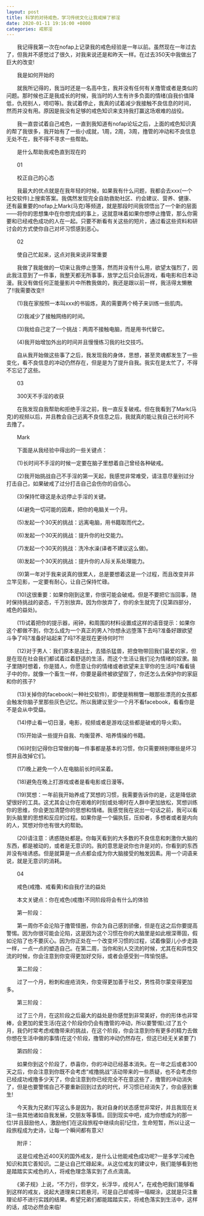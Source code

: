 ```yaml
---
layout: post
title: 科学的对待戒色，学习传统文化让我戒掉了邪淫
date: 2020-01-11 19:16:00 +0800
categories: 戒邪淫
---
```


　　我记得我第一次在nofap上记录我的戒色经验是一年以前。虽然现在一年过去了，但我并不感觉过了很久，对我来说还是和昨天一样。在过去350天中我做出了巨大的改变!
　　我是如何开始的
　　就我所记得的，我当时还是一名高中生，我并没有任何有关撸管或者是类似的问题。那时候也正是我成长的时候，我当时的人生有许多负面的情绪(自我价值降低，仇视别人，唠叨等)。我试着停止，我真的试着减少我接触不良信息的时间，然而并没有用。原因是我没有足够的戒色知识来支持我打赢这场艰难的战役。
　　我一直尝试着自己戒色，一直到我知道有nofap论坛之后，上面的戒色知识真的帮了我很多，我开始有了一些小成就，1周，2周，3周，撸管的冲动和不良信息无处不在，我不得不寻求一些帮助。
　　是什么帮助我戒色直到现在的
　　01
　　校正自己的心态
　　我最大的优点就是在我年轻的时候，如果我有什么问题，我都会去xxx(一个社交软件)上搜索答案。我偶然发现完全自助救助社区、约会建议、营养、健康、还有最重要的nofap上Mark(马克)等频道，就是那段时间我领悟出了一个新的层面——将你的思想集中在你想完成的事上，这就意味着如果你想停止撸管，那么你需要和已经戒色成功的人在一起。只要不断看有关这些的短片，通过看这些资料和研讨会的方式使你自己对坏习惯感到恶心。
　　02
　　使自己忙起来，这点对我来说非常重要
　　我做了我能做的一切来让我停止堕落，然而并没有什么用，欲望太强烈了，因此我注意到了一件事，我整天都无所事事，放学之后只会玩游戏，看电影和日本动漫。我没有做任何正能量影片中所教我做的，我还是跟以前一样，我活得太懒散了!!我需要改变!!
　　(1)我在家按照一本叫xxx的书锻炼，真的需要两个椅子来训练一些肌肉。
　　(2)我减少了接触网络的时间。
　　(3)我给自己定了一个挑战：两周不接触电脑，而是用书代替它。
　　(4)我开始增加外出的时间并且慢慢练习我的社交技巧。
　　自从我开始做这些事了之后，我发现我的身体，思想，甚至灵魂都发生了一些变化，看不良信息的冲动仍然存在，但是是为了提升自我。我实在是太忙了，不得不忘记了这些。
　　03
　　300天不手淫的收获
　　在我发现自我帮助和拒绝手淫之前，我一直反复破戒。但在我看到了Mark(马克)的视频以后，并且教会自己远离不良信息之后，我就真的能让我自己长时间不去撸了。
　　Mark
　　下面是从我经验中得出的一些关键点：
　　(1)长时间不手淫的时候一定要在脑子里想着自己曾经各种破戒。
　　(2)我开始挑战自己不手淫的第一天起，我感觉非常难受，请注意尽量别过分打击自己，如果破戒了过分打击自己会伤你的自信心。
　　(3)保持忙碌这是永远停止手淫的关键。
　　(4)避免一切可能的因素，把你的电脑关一个月。
　　(5)发起一个30天的挑战：远离电脑，用书籍取而代之。
　　(6)发起一个30天的挑战：提升你的社交能力。
　　(7)发起一个30天的挑战：洗冷水澡(译者不建议这么做)。
　　(8)发起一个30天的挑战：提升你的人际关系处理能力。
　　(9)第一年对于我来说真的很累人，总是要想着这是一个过程，而且改变并非立竿见影，一定要有耐心，让自己保持忙碌。
　　(10)这很重要：如果你刚到这里，你很可能会破戒。但是不要把它当回事，随时保持挑战的姿态，千万别放弃。因为你放弃了，你的余生就完了(见第四部分，戒色的益处)。
　　(11)试着把你的提示器，闹钟，和周围的材料设置成这样的语音提示：如果你这个都做不到，你怎么成为一个真正的男人?你想永远堕落下去吗?准备好跟欲望斗争了吗?准备好站起来了吗?不是现在更待何时?!!
　　(12)对于男人：我们原本是战士，去猎杀猛兽，把食物带回我们最爱的家，但是在现在社会我们都试着过着舒适的生活，而这个生活让我们沦为情绪的奴隶。脑子里随时想着，你是猎人，你愿意让你的情绪或者欲望来主宰你的生活吗?看看镜子中的你，就像一个畜生一样，你要是最终被欲望毁了，你还怎么去保护你的家庭和你的孩子?
　　(13)关掉你的facebook(一种社交软件)，即使是稍稍瞥一眼那些漂亮的女孩都会触发你脑子里那些灰色记忆。所以我建议至少一个月不看facebook，看看你是不是会从中受益。
　　(14)停止看一切日漫，电影，视频或者是游戏(这些都是破戒的导火索)。
　　(15)开始读一些提升自我、均衡营养、培养情操的书籍。
　　(16)时刻记得你日常做的每一件事都是基本的习惯，你只需要辨别哪些是坏习惯并且改掉它们。
　　(17)晚上避免一个人在电脑前长时间呆着。
　　(18)避免在晚上打游戏或者是看电影或日漫等。
　　(19)冥想：一年前我开始养成了冥想的习惯，我需要告诉你的是，这是降低欲望很好的工具。这尤其会让你在艰难的时刻或处境时在人群中更加放松，冥想训练你的思维，你会更加清楚你的思想和情绪。我感觉我在说出一句话之前，我可以看到头脑里的思想和反应的过程。如果你是一个偏执狂，压抑者，多想者或者是内向的人，冥想对你也有很大的帮助。
　　(20)请注意：诱惑随处都是。你每天看到的大多数的不良信息和刺激你大脑的东西，都是被动的，或者是无意识的。我的意思是说你也许是对的，你看到的东西并没有啥诱惑。但是就算是一点点都会成为你大脑接受的触发因素。用一个词语来说，就是无意识的消耗。
　　04
　　戒色(戒撸、戒看黄)和自我疗法的益处
　　本文关键点：你在戒色(戒撸)不同阶段将会有什么的体验
　　第一阶段：
　　第一周你不会沦陷于撸管怪圈，你会为自己感到骄傲，但是在这之后你要提高警惕。因为你很可能会沦陷，这是因为这个习惯在你的大脑里是如此根深蒂固，假如沦陷了也不要灰心。因为你正处在一个改变坏习惯的过程，试着像婴儿小步走路一样，一点一点的塑造自己。在第二周，当你和别人交流的时候，尤其在和异性交流的时候，你会注意到你变得更加好交际，或者会感受到一阵愉悦感。
　　第二阶段：
　　过了一个月，粉刺和痤疮消失，你变得更加善于社交，男性荷尔蒙变得更加多。
　　第三阶段：
　　过了三个月，在这阶段之后最大的益处是你感觉到非常美好，你的形体也非常棒，会更加的爱生活(在这个阶段你仍会有撸管的冲动，所以要警惕);过了五个月，我仍时常考虑戒撸带来的挑战，在这个阶段，你会注意到你有更多的精力去做你想在生活中做的事情(在这个阶段，撸管的冲动仍然存在，但这已经无关紧要了)
　　第四阶段：
　　如果你到这个阶段了，恭喜你，你的冲动已经基本消失。在一年之后或者300天之后，你会注意到你既不会考虑“戒撸挑战”活动带来的一些质疑，也不会考虑你已经成功戒撸多少天了，你会注意到你已经完全不在意这些了，撸管的冲动消失了，但是也要警惕自己不要重新回到过去的时代，坏习惯已经消失了，你会感到重生!
　　今天我为兄弟们写这么多是因为，我对自身的状态感觉非常好，并且我现在关注一些其他诸如自我发展，交朋友等事情。回到现实中吧，成为你想成为的那一位!并且鼓励他人，激励他们在这段旅程中继续向前!记住，生命短暂，所以让这一段旅程成为史诗，让每一个瞬间都有意义!
　　附评：
　　这是位戒色近400天的国外戒友，是什么让他能戒色成功呢?一是多学习戒色知识和其它善知识。二是让自己忙碌起来。从这位戒友的建议中，我们能够看到他是踏踏实实戒色的人，将戒色理念落实到了点点滴滴。
　　《弟子规》上说，“不力行，但学文，长浮华，成何人”，在戒色吧我们能够看到这样的戒友，说起大道理来口若悬河，可是自己却戒得一塌糊涂，这就是只注重理论却不进行实践的结果。希望兄弟们都能踏踏实实，将戒色落实到生活中，这样的话，成功必然会来临!